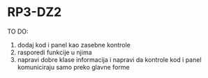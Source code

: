 # RP3-DZ2
TO DO:
1. dodaj kod i panel kao zasebne kontrole 
2. rasporedi funkcije u njima 
3. napravi dobre klase informacija i napravi da kontrole kod i panel komuniciraju samo preko glavne forme